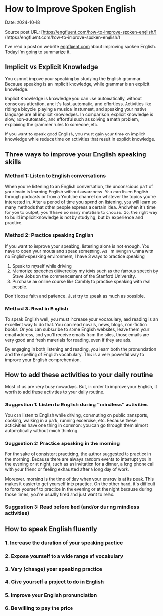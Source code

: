 # How to Improve Spoken English

Date: 2024-10-18

Source post URL: [https://engfluent.com/how-to-improve-spoken-english/](https://engfluent.com/how-to-improve-spoken-english/)

I've read a post on website [engfluent.com](https://engfluent.com/) about improving spoken English. Today I'm going to summarize it.

## Implicit vs Explicit Knowledge

You cannot impove your speaking by studying the English grammar. Because speaking is an implicit knowledge, while grammar is an explicit knowledge. 

Implicit Knowledge is knowledge you can use automatically, without conscious attention, and it's fast, automatic, and effortless. Activities like riding a bicycle, playing a musical instument, and speaking your native language are all implicit knowledges. In comparison, explicit knowledge is slow, non-automatic, and effortful such as solving a math problem, explaining the grammer rules to someone, etc.

If you want to speak good English, you must gain your time on implicit knowledge while reduce time on activities that result in explicit knowledge.


## Three ways to improve your English speaking skills

### Method 1: Listen to English conversations

When you're listening to an English conversation, the unconscious part of your brain is learning English without  awareness. You can listen English through podcasts or from a Youtube channel on whatever the topics you're interested in. After a period of time you spend on listening, you will learn so many methods that other people express a certain idea. And when it's time for you to output, you'll have so many matetials to choose. So, the right way to build implicit knowledge is not by studying, but by experience and practice.

### Method 2: Practice speaking English

If you want to improve your speaking, listening alone is not enough. You have to open your mouth and speak something. As I'm living in China with no English-speaking environment, I have 3 ways to practice speaking:

1. Speak to myself while driving
2. Memorize speeches dilivered by my idols such as the famous speech by Steve Jobs on the commencement of the Stanford University.
3. Purchase an online course like Cambly to practice speaking with real people.

Don't loose faith and patience. Just try to speak as much as possible.

### Method 3: Read in English

To speak English well, you must increase your vocabulary, and reading is an excellent way to do that. You can read novals, news, blogs, non-fiction books. Or you can subscribe to some English websites, leave them your email address, and you'll receive emails from the sites, those emails are very good and fresh materials for reading, even if they are ads.

By engaging in both listening and reading, you learn both the pronunciation and the spelling of English vocabulary. This is a very powerful way to improve your English comprehension.

## How to add these activities to your daily routine

Most of us are very busy nowadays. But, in order to improve your English, it worth to add these activities to your daily routine.

### Suggestion 1: Listen to English during "mindless" activities

You can listen to English while driving, commuting on public transports, cooking, walking in a park, running excercise, etc. Because these acticivities have one thing in common: you can go through them almost automatically without much thinking.

### Suggestion 2: Practice speaking in the morning

For the sake of consistent practicing, the author suggested to practice in the morning. Because there are always random events to interrupt you in the evening or at night, such as an invitation for a dinner, a long phone call with your friend or feeling exhausted after a long day of work.

Moreover, morning is the time of day when your energy is at its peak. This makes it easier to get yourself into practice. On the other hand, it's difficult to force yourself to practice in the evening or at the night because during those times, you're usually tired and just want to relax.

### Suggestion 3: Read before bed (and/or during mindless activities)



## How to speak English fluently

### 1. Increase the duration of your speaking pactice

### 2. Expose yourself to a wide range of vocabulary

### 3. Vary (change) your speaking practice

### 4. Give yourself a project to do in English

### 5. Improve your English pronunciation

### 6. Be willing to pay the price